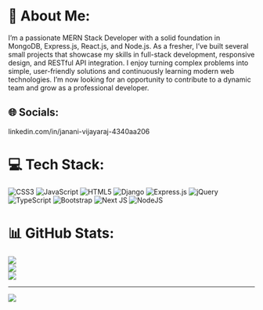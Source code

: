 # 💫 About Me:
I’m a passionate MERN Stack Developer with a solid foundation in MongoDB, Express.js, React.js, and Node.js. As a fresher, I’ve built several small projects that showcase my skills in full-stack development, responsive design, and RESTful API integration. I enjoy turning complex problems into simple, user-friendly solutions and continuously learning modern web technologies. I’m now looking for an opportunity to contribute to a dynamic team and grow as a professional developer.


## 🌐 Socials:
linkedin.com/in/janani-vijayaraj-4340aa206


# 💻 Tech Stack:
![CSS3](https://img.shields.io/badge/css3-%231572B6.svg?style=for-the-badge&logo=css3&logoColor=white) ![JavaScript](https://img.shields.io/badge/javascript-%23323330.svg?style=for-the-badge&logo=javascript&logoColor=%23F7DF1E) ![HTML5](https://img.shields.io/badge/html5-%23E34F26.svg?style=for-the-badge&logo=html5&logoColor=white) ![Django](https://img.shields.io/badge/django-%23092E20.svg?style=for-the-badge&logo=django&logoColor=white) ![Express.js](https://img.shields.io/badge/express.js-%23404d59.svg?style=for-the-badge&logo=express&logoColor=%2361DAFB) ![jQuery](https://img.shields.io/badge/jquery-%230769AD.svg?style=for-the-badge&logo=jquery&logoColor=white) ![TypeScript](https://img.shields.io/badge/typescript-%23007ACC.svg?style=for-the-badge&logo=typescript&logoColor=white) ![Bootstrap](https://img.shields.io/badge/bootstrap-%238511FA.svg?style=for-the-badge&logo=bootstrap&logoColor=white) ![Next JS](https://img.shields.io/badge/Next-black?style=for-the-badge&logo=next.js&logoColor=white) ![NodeJS](https://img.shields.io/badge/node.js-6DA55F?style=for-the-badge&logo=node.js&logoColor=white)
# 📊 GitHub Stats:
![](https://github-readme-stats.vercel.app/api?username=JananiVijayaraj&theme=dark&hide_border=false&include_all_commits=false&count_private=false)<br/>
![](https://nirzak-streak-stats.vercel.app/?user=JananiVijayaraj&theme=dark&hide_border=false)<br/>
![](https://github-readme-stats.vercel.app/api/top-langs/?username=JananiVijayaraj&theme=dark&hide_border=false&include_all_commits=false&count_private=false&layout=compact)

---
[![](https://visitcount.itsvg.in/api?id=JananiVijayaraj&icon=0&color=0)](https://visitcount.itsvg.in)

<!-- Proudly created with GPRM ( https://gprm.itsvg.in ) -->
